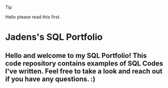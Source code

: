 > [!TIP]
> Hello please read this first. 


# Jadens's SQL Portfolio

## Hello and welcome to my SQL Portfolio! This code repository contains examples of SQL Codes I've written. Feel free to take a look and reach out if you have any questions. :)


